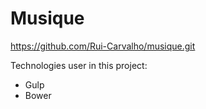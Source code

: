# Musique

https://github.com/Rui-Carvalho/musique.git

Technologies user in this project:
* Gulp
* Bower
